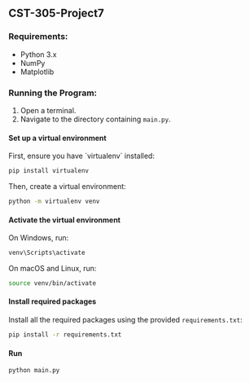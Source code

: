 ## CST-305-Project7

### Requirements:
- Python 3.x
- NumPy
- Matplotlib

### Running the Program:
1. Open a terminal.
2. Navigate to the directory containing `main.py`.
#### Set up a virtual environment

First, ensure you have \`virtualenv\` installed:

```bash
pip install virtualenv
```

Then, create a virtual environment:

```bash
python -m virtualenv venv
```

#### Activate the virtual environment

On Windows, run:

```bash
venv\Scripts\activate
```

On macOS and Linux, run:

```bash
source venv/bin/activate
```

#### Install required packages

Install all the required packages using the provided `requirements.txt`:

```bash
pip install -r requirements.txt
```

#### Run
```bash
python main.py
```


